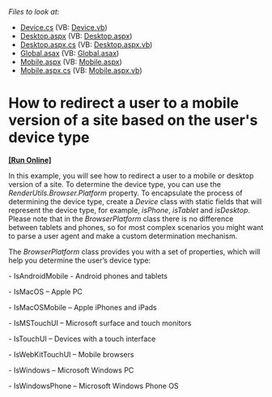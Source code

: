 <!-- default file list -->
*Files to look at*:

* [Device.cs](./CS/App_Code/Device.cs) (VB: [Device.vb](./VB/App_Code/Device.vb))
* [Desktop.aspx](./CS/Desktop.aspx) (VB: [Desktop.aspx](./VB/Desktop.aspx))
* [Desktop.aspx.cs](./CS/Desktop.aspx.cs) (VB: [Desktop.aspx.vb](./VB/Desktop.aspx.vb))
* [Global.asax](./CS/Global.asax) (VB: [Global.asax](./VB/Global.asax))
* [Mobile.aspx](./CS/Mobile.aspx) (VB: [Mobile.aspx](./VB/Mobile.aspx))
* [Mobile.aspx.cs](./CS/Mobile.aspx.cs) (VB: [Mobile.aspx.vb](./VB/Mobile.aspx.vb))
<!-- default file list end -->
# How to redirect a user to a mobile version of a site based on the user's device type
<!-- run online -->
**[[Run Online]](https://codecentral.devexpress.com/t226980/)**
<!-- run online end -->


<p>In this example, you will see how to redirect a user to a mobile or desktop version of a site. To determine the device type, you can use the <em>RenderUtils.Browser.Platform</em> property. To encapsulate the process of determining the device type, create a <em>Device</em> class with static fields that will represent the device type, for example, <em>isPhone</em>, <em>isTablet</em> and <em>isDesktop</em>. Please note that in the <em>BrowserPlatform</em> class there is no difference between tablets and phones, so for most complex scenarios you might want to parse a user agent and make a custom determination mechanism.</p>
<p>The <em>BrowserPlatform</em> class provides you with a set of properties, which will help you determine the user’s device type:</p>
<p>- IsAndroidMobile - Android phones and tablets</p>
<p>- IsMacOS – Apple PC</p>
<p>- IsMacOSMobile – Apple iPhones and iPads</p>
<p>- IsMSTouchUI – Microsoft surface and touch monitors</p>
<p>- IsTouchUI – Devices with a touch interface</p>
<p>- IsWebKitTouchUI – Mobile browsers</p>
<p>- IsWindows – Microsoft Windows PC</p>
<p>- IsWindowsPhone – Microsoft Windows Phone OS</p>
<p> </p>

<br/>


